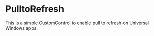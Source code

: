 # PulltoRefresh
This is a simple CustomControl to enable pull to refresh on Universal Windows apps.
